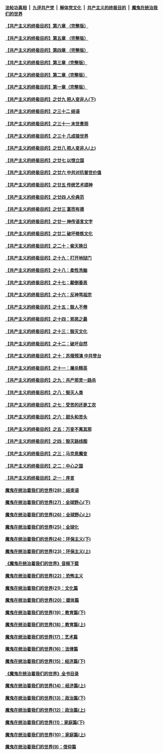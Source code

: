 ####  [法轮功真相](../../../../basic/blob/master/README.md?t=06101801) &nbsp;|&nbsp; [九评共产党](../../../../9ping.md/blob/master/README.md?t=06101801) &nbsp;|&nbsp; [解体党文化](../../../../jtdwh.md/blob/master/README.md?t=06101801)  &nbsp;|&nbsp; [共产主义的终极目的](../../../../gczydzjmd.md/blob/master/README.md?t=06101801) &nbsp;|&nbsp; [魔鬼在统治我们的世界](../../../../mgztzwmdsj.md/blob/master/README.md?t=06101801) 

#### [【共产主义的终极目的】第六章 （完整版）](../pages/nsc422/n11428913.md?t=06101801) 

#### [【共产主义的终极目的】第五章 （完整版）](../pages/nsc422/n11428912.md?t=06101801) 

#### [【共产主义的终极目的】第四章 （完整版）](../pages/nsc422/n11428907.md?t=06101801) 

#### [【共产主义的终极目的】第三章（完整版）](../pages/nsc422/n11428848.md?t=06101801) 

#### [【共产主义的终极目的】第二章（完整版）](../pages/nsc422/n11428831.md?t=06101801) 

#### [【共产主义的终极目的】第一章（完整版）](../pages/nsc422/n11417651.md?t=06101801) 

#### [【共产主义的终极目的】之廿九 把人变非人(下)](../pages/nsc422/n11344140.md?t=06101801) 

#### [【共产主义的终极目的】之三十二 结语](../pages/nsc422/n11360535.md?t=06101801) 

#### [【共产主义的终极目的】之三十一 末世景观](../pages/nsc422/n11351129.md?t=06101801) 

#### [【共产主义的终极目的】之三十 几成狼世界](../pages/nsc422/n11348280.md?t=06101801) 

#### [【共产主义的终极目的】之廿八 把人变非人(上)](../pages/nsc422/n11340492.md?t=06101801) 

#### [【共产主义的终极目的】之廿七 以恨立国](../pages/nsc422/n11336944.md?t=06101801) 

#### [【共产主义的终极目的】之廿六 中共对抗普世价值](../pages/nsc422/n11324785.md?t=06101801) 

#### [【共产主义的终极目的】之廿五 传统艺术颂神](../pages/nsc422/n11296396.md?t=06101801) 

#### [【共产主义的终极目的】之廿四 人伦典范](../pages/nsc422/n11296397.md?t=06101801) 

#### [【共产主义的终极目的】之廿三 富而有德](../pages/nsc422/n11283598.md?t=06101801) 

#### [【共产主义的终极目的】之廿一 神传语言文字](../pages/nsc422/n11263265.md?t=06101801) 

#### [【共产主义的终极目的】之廿二 破坏修炼文化](../pages/nsc422/n11245728.md?t=06101801) 

#### [【共产主义的终极目的】之二十：偷天换日](../pages/nsc422/n11238846.md?t=06101801) 

#### [【共产主义的终极目的】之十九：打开地狱门](../pages/nsc422/n11206376.md?t=06101801) 

#### [【共产主义的终极目的】之十八：柔性洗脑](../pages/nsc422/n11199994.md?t=06101801) 

#### [【共产主义的终极目的】之十七：颠倒善恶](../pages/nsc422/n11179782.md?t=06101801) 

#### [【共产主义的终极目的】之十六：反神骂祖宗](../pages/nsc422/n11166798.md?t=06101801) 

#### [【共产主义的终极目的】之十五：毁人不倦](../pages/nsc422/n11166792.md?t=06101801) 

#### [【共产主义的终极目的】之十四：邪恶之最](../pages/nsc422/n11150249.md?t=06101801) 

#### [【共产主义的终极目的】之十三：毁灭文化](../pages/nsc422/n11135227.md?t=06101801) 

#### [【共产主义的终极目的】之十二：破坏自然](../pages/nsc422/n11135214.md?t=06101801) 

#### [【共产主义的终极目的】之十：苏俄预演 中共登台](../pages/nsc422/n11118424.md?t=06101801) 

#### [【共产主义的终极目的】之十一：屠杀精英](../pages/nsc422/n11118442.md?t=06101801) 

#### [【共产主义的终极目的】之九：共产邪灵一路杀](../pages/nsc422/n11114139.md?t=06101801) 

#### [【共产主义的终极目的】之八：毁灭人类](../pages/nsc422/n11108503.md?t=06101801) 

#### [【共产主义的终极目的】之七：受苦的还是工农](../pages/nsc422/n11101809.md?t=06101801) 

#### [【共产主义的终极目的】之六：甜头和苦头](../pages/nsc422/n11096971.md?t=06101801) 

#### [【共产主义的终极目的】之五：万变不离其邪](../pages/nsc422/n11091285.md?t=06101801) 

#### [【共产主义的终极目的】之四：毁灭路线图](../pages/nsc422/n11086284.md?t=06101801) 

#### [【共产主义的终极目的】之三：马克思魔变](../pages/nsc422/n11061941.md?t=06101801) 

#### [【共产主义的终极目的】之二：中心之国](../pages/nsc422/n11047728.md?t=06101801) 

#### [【共产主义的终极目的】之一：序言](../pages/nsc422/n11086077.md?t=06101801) 

#### [魔鬼在统治着我们的世界(28)：结束语](../pages/nsc422/n10936246.md?t=06101801) 

#### [魔鬼在统治着我们的世界(27)：全球野心(下)](../pages/nsc422/n10928319.md?t=06101801) 

#### [魔鬼在统治着我们的世界(26)：全球野心(上)](../pages/nsc422/n10900318.md?t=06101801) 

#### [魔鬼在统治着我们的世界(25)：全球化](../pages/nsc422/n10788205.md?t=06101801) 

#### [魔鬼在统治着我们的世界(24)：环保主义(下)](../pages/nsc422/n10695307.md?t=06101801) 

#### [魔鬼在统治着我们的世界(23)：环保主义(上)](../pages/nsc422/n10688613.md?t=06101801) 

#### [《魔鬼在统治着我们的世界》音频下载](../pages/nsc422/n10635553.md?t=06101801) 

#### [魔鬼在统治着我们的世界(22)：恐怖主义](../pages/nsc422/n10614727.md?t=06101801) 

#### [魔鬼在统治着我们的世界(21)：文化篇](../pages/nsc422/n10597706.md?t=06101801) 

#### [魔鬼在统治着我们的世界(20)：媒体篇](../pages/nsc422/n10586579.md?t=06101801) 

#### [魔鬼在统治着我们的世界(19)：教育篇(下)](../pages/nsc422/n10564808.md?t=06101801) 

#### [魔鬼在统治着我们的世界(18)：教育篇(上)](../pages/nsc422/n10526970.md?t=06101801) 

#### [魔鬼在统治着我们的世界(17)：艺术篇](../pages/nsc422/n10499093.md?t=06101801) 

#### [魔鬼在统治着我们的世界(16)：法律篇](../pages/nsc422/n10485969.md?t=06101801) 

#### [魔鬼在统治着我们的世界(15)：经济篇(下)](../pages/nsc422/n10469975.md?t=06101801) 

#### [《魔鬼在统治着我们的世界》全书目录](../pages/nsc422/n10464261.md?t=06101801) 

#### [魔鬼在统治着我们的世界(14)：经济篇(上)](../pages/nsc422/n10457370.md?t=06101801) 

#### [魔鬼在统治着我们的世界(13)：政治篇(下)](../pages/nsc422/n10448270.md?t=06101801) 

#### [魔鬼在统治着我们的世界(12)：政治篇(上)](../pages/nsc422/n10444576.md?t=06101801) 

#### [魔鬼在统治着我们的世界(11)：家庭篇(下)](../pages/nsc422/n10440961.md?t=06101801) 

#### [魔鬼在统治着我们的世界(10)：家庭篇(上)](../pages/nsc422/n10435448.md?t=06101801) 

#### [魔鬼在统治着我们的世界(9)：信仰篇](../pages/nsc422/n10432159.md?t=06101801) 

